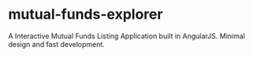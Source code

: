 # mutual-funds-explorer
A Interactive Mutual Funds Listing Application built in AngularJS. Minimal design and fast development.
